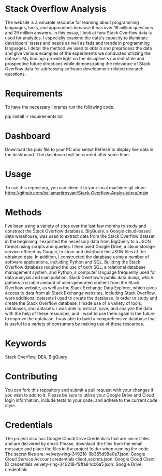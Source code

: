 # Stack Overflow Analysis
The website is a valuable resource for learning about programming languages, tools, and 
approaches because it has over 18 million questions and 29 million answers. In this essay, 
I look at how Stack Overflow data is used for analytics. I especially examine the data's capacity 
to illuminate developers' tastes and needs as well as fads and trends in programming languages. 
I detail the method we used to obtain and preprocess the data and give various examples of the 
experiments we conducted utilizing the dataset. My findings provide light on the discipline's 
current state and prospective future directions while demonstrating the relevance of Stack Overflow 
data for addressing software development-related research questions.

# Requirements
To have the necessary libraries run the following code:

pip install -r requirements.txt

# Dashboard
Download the pbix file to your PC and select Refresh to display live data in the dashboard. The dashboard will be current after some time.

# Usage
To use this repository, you can clone it to your local machine: git clone 
https://github.com/bellamartirosyan/Stack-Overflow-Analysis/tree/main

# Methods 
I've been using a variety of sites over the last few months to study and construct the Stack Overflow database. BigQuery, a Google cloud-based data warehouse, was used to extract data from the Stack Overflow dataset in the beginning. I exported the necessary data from BigQuery to a JSON format using scripts and queries. I then used Google Drive, a cloud storage service offered by Google, to store and distribute the JSON files of the obtained data.
In addition, I constructed the database using a number of software applications, including Python and SQL. Building the Stack Overflow database required the use of both SQL, a relational database management system, and Python, a computer language frequently used for data analysis and manipulation. Stack Overflow's public data dump, which gathers a sizable amount of user-generated content from the Stack Overflow website, as well as the Stack Exchange Data Explorer, which gives access to data from all Stack Exchange websites, including Stack Overflow, were additional datasets I used to create the database.
In order to study and create the Stack Overflow database, I made use of a variety of tools, databases, and datasets. I was able to extract, save, and analyze the data with the help of these resources, and I want to use them again in the future to improve the database. I was able to build a comprehensive database that is useful to a variety of consumers by making use of these resources.

# Keywords
Stack Overflow, DEA, BigQuery
# Contributing
You can fork this repository and submit a pull request with your changes if you wish to add to it. Please be sure to utilize your Google Drive and Cloud login information, include tests to your code, and adhere to the current code style.

# Credentials
The project also has Google Cloud/Drive Credentials that are secret files and are delivered by email. Please, download the files from the email message and place the files in the project folder when running the code. The secret files are:
velvety-ring-349218-0b355d98e0e7.json: Google Cloud Service Account credentials
client_secrets.json: Google Cloud Client ID credentials
velvety-ring-349218-f9ffa94dc6a5.json: Google Drive credentials
